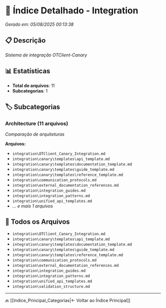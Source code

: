 # 📂 Índice Detalhado - Integration

*Gerado em: 05/08/2025 00:13:38*

## 📋 Descrição
*Sistema de integração OTClient-Canary*

## 📊 Estatísticas
- **Total de arquivos**: 11
- **Subcategorias**: 1

## 🏷️ Subcategorias

### Architecture (11 arquivos)
*Comparação de arquiteturas*

**Arquivos:**
- `integration\OTClient_Canary_Integration.md`
- `integration\canary\templates\api_template.md`
- `integration\canary\templates\documentation_template.md`
- `integration\canary\templates\guide_template.md`
- `integration\canary\templates\reference_template.md`
- `integration\communication_protocols.md`
- `integration\external_documentation_references.md`
- `integration\integration_guides.md`
- `integration\integration_patterns.md`
- `integration\unified_api_templates.md`
- *... e mais 1 arquivos*

## 📁 Todos os Arquivos

- `integration\OTClient_Canary_Integration.md`
- `integration\canary\templates\api_template.md`
- `integration\canary\templates\documentation_template.md`
- `integration\canary\templates\guide_template.md`
- `integration\canary\templates\reference_template.md`
- `integration\communication_protocols.md`
- `integration\external_documentation_references.md`
- `integration\integration_guides.md`
- `integration\integration_patterns.md`
- `integration\unified_api_templates.md`
- `integration\validation_structure.md`

---

🔙 [[Indice_Principal_Categorias|← Voltar ao Índice Principal]]